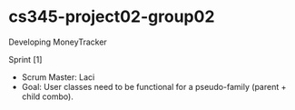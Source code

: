 # cs345-project02-group02
Developing MoneyTracker

Sprint [1] 
- Scrum Master: Laci
- Goal: User classes need to be functional for a pseudo-family (parent + child combo).
